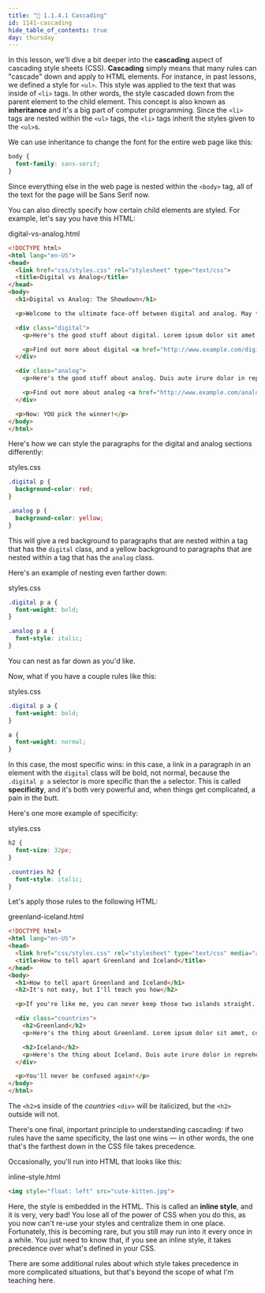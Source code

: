 ```yaml
---
title: "📓 1.1.4.1 Cascading"
id: 1141-cascading
hide_table_of_contents: true
day: thursday
---
```


In this lesson, we'll dive a bit deeper into the **cascading** aspect of cascading style sheets (CSS). **Cascading** simply means that many rules can "cascade" down and apply to HTML elements. For instance, in past lessons, we defined a style for `<ul>`. This style was applied to the text that was inside of `<li>` tags. In other words, the style cascaded down from the parent element to the child element. This concept is also known as **inheritance** and it's a big part of computer programming. Since the `<li>` tags are nested within the `<ul>` tags, the `<li>` tags inherit the styles given to the `<ul>`s.

We can use inheritance to change the font for the entire web page like this:

```css
body {
  font-family: sans-serif;
}
```

Since everything else in the web page is nested within the `<body>` tag, all of the text for the page will be Sans Serif now.

You can also directly specify how certain child elements are styled. For example, let's say you have this HTML:

<div class="filename">digital-vs-analog.html</div>

```html
<!DOCTYPE html>
<html lang="en-US">
<head>
  <link href="css/styles.css" rel="stylesheet" type="text/css">
  <title>Digital vs Analog</title>
</head>
<body>
  <h1>Digital vs Analog: The Showdown</h1>

  <p>Welcome to the ultimate face-off between digital and analog. May the best one win!</p>

  <div class="digital">
    <p>Here's the good stuff about digital. Lorem ipsum dolor sit amet, consectetur adipisicing elit, sed do eiusmod tempor incididunt ut labore et dolore magna aliqua. Ut enim ad minim veniam, quis nostrud exercitation ullamco laboris nisi ut aliquip ex ea commodo consequat.</p>

    <p>Find out more about digital <a href="http://www.example.com/digital.html">here</a>.</p>
  </div>

  <div class="analog">
    <p>Here's the good stuff about analog. Duis aute irure dolor in reprehenderit in voluptate velit esse cillum dolore eu fugiat nulla pariatur. Excepteur sint occaecat cupidatat non proident, sunt in culpa qui officia deserunt mollit anim id est laborum.</p>

    <p>Find out more about analog <a href="http://www.example.com/analog.html">here</a>.</p>
  </div>

  <p>Now: YOU pick the winner!</p>
</body>
</html>
```

Here's how we can style the paragraphs for the digital and analog sections differently:

<div class="filename">styles.css</div>

```css
.digital p {
  background-color: red;
}

.analog p {
  background-color: yellow;
}
```

This will give a red background to paragraphs that are nested within a tag that has the `digital` class, and a yellow background to paragraphs that are nested within a tag that has the `analog` class.

Here's an example of nesting even farther down:

<div class="filename">styles.css</div>

```css
.digital p a {
  font-weight: bold;
}

.analog p a {
  font-style: italic;
}
```

You can nest as far down as you'd like.

Now, what if you have a couple rules like this:

<div class="filename">styles.css</div>

```css
.digital p a {
  font-weight: bold;
}

a {
  font-weight: normal;
}
```

In this case, the most specific wins: in this case, a link in a paragraph in an element with the `digital` class will be bold, not normal, because the `.digital p a` selector is more specific than the `a` selector. This is called **specificity**, and it's both very powerful and, when things get complicated, a pain in the butt.

Here's one more example of specificity:

<div class="filename">styles.css</div>

```css
h2 {
  font-size: 32px;
}

.countries h2 {
  font-style: italic;
}
```

Let's apply those rules to the following HTML:

<div class="filename">greenland-iceland.html</div>

```html
<!DOCTYPE html>
<html lang="en-US">
<head>
  <link href="css/styles.css" rel="stylesheet" type="text/css" media="all">
  <title>How to tell apart Greenland and Iceland</title>
</head>
<body>
  <h1>How to tell apart Greenland and Iceland</h1>
  <h2>It's not easy, but I'll teach you how</h2>

  <p>If you're like me, you can never keep those two islands straight. But here's a foolproof trick so that you never embarrass yourself by mixing them up again.</p>

  <div class="countries">
    <h2>Greenland</h2>
    <p>Here's the thing about Greenland. Lorem ipsum dolor sit amet, consectetur adipisicing elit, sed do eiusmod tempor incididunt ut labore et dolore magna aliqua. Ut enim ad minim veniam, quis nostrud exercitation ullamco laboris nisi ut aliquip ex ea commodo consequat.</p>

    <h2>Iceland</h2>
    <p>Here's the thing about Iceland. Duis aute irure dolor in reprehenderit in voluptate velit esse cillum dolore eu fugiat nulla pariatur. Excepteur sint occaecat cupidatat non proident, sunt in culpa qui officia deserunt mollit anim id est laborum.</p>
  </div>

  <p>You'll never be confused again!</p>
</body>
</html>
```

The `<h2>`s inside of the *countries* `<div>` will be italicized, but the `<h2>` outside will not.

There's one final, important principle to understanding cascading: if two rules have the same specificity, the last one wins — in other words, the one that's the farthest down in the CSS file takes precedence.

Occasionally, you'll run into HTML that looks like this:

<div class="filename">inline-style.html</div>

```html
<img style="float: left" src="cute-kitten.jpg">
```

Here, the style is embedded in the HTML. This is called an **inline style**, and it is very, very bad! You lose all of the power of CSS when you do this, as you now can't re-use your styles and centralize them in one place. Fortunately, this is becoming rare, but you still may run into it every once in a while. You just need to know that, if you see an inline style, it takes precedence over what's defined in your CSS.

There are some additional rules about which style takes precedence in more complicated situations, but that's beyond the scope of what I'm teaching here.
